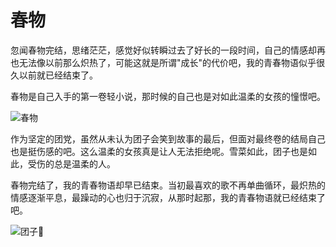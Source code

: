 # 春物

忽闻春物完结，思绪茫茫，感觉好似转瞬过去了好长的一段时间，自己的情感却再也无法像以前那么炽热了，可能这就是所谓"成长"的代价吧，我的青春物语似乎很久以前就已经结束了。

春物是自己入手的第一卷轻小说，那时候的自己也是对如此温柔的女孩的憧憬吧。

![春物](https://cdn.jsdelivr.net/gh/chanshiyucx/yoi/2019/春物.jpg#full)

作为坚定的团党，虽然从未认为团子会笑到故事的最后，但面对最终卷的结局自己也是挺伤感的吧。这么温柔的女孩真是让人无法拒绝呢。雪菜如此，团子也是如此，受伤的总是温柔的人。

春物完结了，我的青春物语却早已结束。当初最喜欢的歌不再单曲循环，最炽热的情感逐渐平息，最躁动的心也归于沉寂，从那时起那，我的青春物语就已经结束了吧。

![团子🍡](https://cdn.jsdelivr.net/gh/chanshiyucx/yoi/2019/yui.jpg#full)
